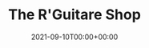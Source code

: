 ---
title: The R'Guitare Shop
stack: HTML - CSS
slug: R-guitare-site-vitrine
date: 2021-09-10T00:00+00:00
thumb: ../images/img/guit.jpg
---